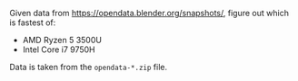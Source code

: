 Given data from <https://opendata.blender.org/snapshots/>,
figure out which is fastest of:

* AMD Ryzen 5 3500U
* Intel Core i7 9750H

Data is taken from the `opendata-*.zip` file.
